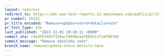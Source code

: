 ```yaml
---
layout: redirect
redirect_to: https://a8c-woo-test-reports.s3.amazonaws.com/public/pr/35322/e2e/index.html
pr_number: 35322
pr_title_encoded: "Remove+update+store+details+note"
pr_test_type: e2e
last_published: "2022-11-01 19:18:11 +0000"
commit_sha: c9edf6f407f159acf9698eaa7085511f24f08760
commit_message: "Remove obsolete note"
branch_name: remove/update-store-details-note
---
```

